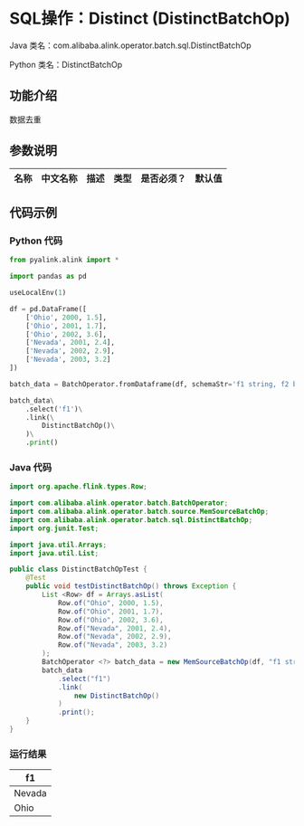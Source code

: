 # SQL操作：Distinct (DistinctBatchOp)
Java 类名：com.alibaba.alink.operator.batch.sql.DistinctBatchOp

Python 类名：DistinctBatchOp


## 功能介绍
数据去重

## 参数说明

| 名称 | 中文名称 | 描述 | 类型 | 是否必须？ | 默认值 |
| --- | --- | --- | --- | --- | --- |




## 代码示例
### Python 代码
```python
from pyalink.alink import *

import pandas as pd

useLocalEnv(1)

df = pd.DataFrame([
    ['Ohio', 2000, 1.5],
    ['Ohio', 2001, 1.7],
    ['Ohio', 2002, 3.6],
    ['Nevada', 2001, 2.4],
    ['Nevada', 2002, 2.9],
    ['Nevada', 2003, 3.2]
])

batch_data = BatchOperator.fromDataframe(df, schemaStr='f1 string, f2 bigint, f3 double')

batch_data\
    .select('f1')\
    .link(\
        DistinctBatchOp()\
    )\
    .print()
```
### Java 代码
```java
import org.apache.flink.types.Row;

import com.alibaba.alink.operator.batch.BatchOperator;
import com.alibaba.alink.operator.batch.source.MemSourceBatchOp;
import com.alibaba.alink.operator.batch.sql.DistinctBatchOp;
import org.junit.Test;

import java.util.Arrays;
import java.util.List;

public class DistinctBatchOpTest {
	@Test
	public void testDistinctBatchOp() throws Exception {
		List <Row> df = Arrays.asList(
			Row.of("Ohio", 2000, 1.5),
			Row.of("Ohio", 2001, 1.7),
			Row.of("Ohio", 2002, 3.6),
			Row.of("Nevada", 2001, 2.4),
			Row.of("Nevada", 2002, 2.9),
			Row.of("Nevada", 2003, 3.2)
		);
		BatchOperator <?> batch_data = new MemSourceBatchOp(df, "f1 string, f2 int, f3 double");
		batch_data
			.select("f1")
			.link(
				new DistinctBatchOp()
			)
			.print();
	}
}
```

### 运行结果

f1 |
---|
Nevada|
Ohio|
